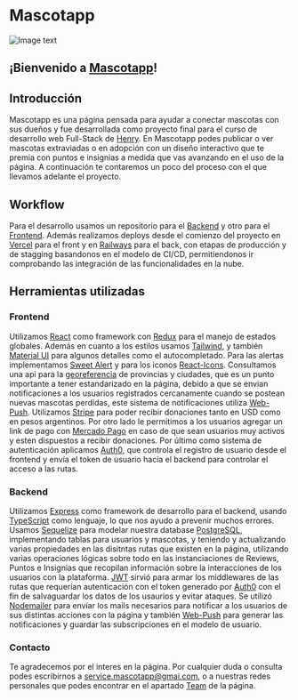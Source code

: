 # Mascotapp
![Image text](https://res.cloudinary.com/dfbxjt69z/image/upload/v1663276317/mascotapps/perrito_apwyz0.png)
## ¡Bienvenido a [Mascotapp](https://mascotapps.vercel.app/)!

## Introducción
Mascotapp es una página pensada para ayudar a conectar mascotas con sus dueños y fue desarrollada como proyecto final para el curso de desarrollo web Full-Stack de [Henry](https://www.soyhenry.com/). En Mascotapp podes publicar o ver mascotas extraviadas o en adopción con un diseño interactivo que te premia con puntos e insignias a medida que vas avanzando en el uso de la página. A continuación te contaremos un poco del proceso con el que llevamos adelante el proyecto.

## Workflow
Para el desarrollo usamos un repositorio para el [Backend](https://github.com/laureanomarenco/mascotapps-back) y otro para el [Frontend](https://github.com/laureanomarenco/mascotapps-front).
Además realizamos deploys desde el comienzo del proyecto en [Vercel](https://vercel.com/) para el front y en [Railways](https://railway.app/) para el back, con etapas de producción y de stagging basandonos en el modelo de CI/CD, permitiendonos ir comprobando las integración de las funcionalidades en la nube.

## Herramientas utilizadas
### Frontend
Utilizamos [React](https://reactjs.org/) como framework con [Redux](https://es.redux.js.org/) para el manejo de estados globales. Además en cuanto a los estilos usamos [Tailwind](https://tailwindcss.com/), y también [Material UI](https://mui.com/) para algunos detalles como el autocompletado. Para las alertas implementamos [Sweet Alert](https://sweetalert.js.org/) y para los iconos [React-Icons](https://react-icons.github.io/react-icons/).
Consultamos una api para la [georeferencia](https://datosgobar.github.io/georef-ar-api/) de provincias y ciudades, que es un punto importante a tener estandarizado en la página, debido a que se envian notificaciones a los usuarios registrados cercanamente cuando se postean nuevas mascotas perdidas, este sistema de notificaciones utiliza [Web-Push](https://www.npmjs.com/package/web-push).
Utilizamos [Stripe](https://stripe.com/es-419-us) para poder recibir donaciones tanto en USD como en pesos argentinos. Por otro lado le permitimos a los usuarios agregar un link de pago con [Mercado Pago](https://www.mercadopago.com.ar/) en caso de que sean usuarios muy activos y esten dispuestos a recibir donaciones.
Por último como sistema de autenticación aplicamos [Auth0](https://auth0.com/), que controla el registro de usuario desde el frontend y envía el token de usuario hacia el backend para controlar el acceso a las rutas.

### Backend
Utilizamos [Express](https://expressjs.com/es/) como framework de desarrollo para el backend, usando [TypeScript](https://www.typescriptlang.org/) como lenguaje, lo que nos ayudo a prevenir muchos errores. Usamos [Sequelize](https://sequelize.org/) para modelar nuestra database [PostgreSQL](https://www.postgresql.org/), implementando tablas para usuarios y mascotas, y teniendo y actualizando varias propiedades en las disitntas rutas que existen en la página, utilizando varias operaciones lógicas sobre todo en las instanciaciones de Reviews, Puntos e Insignias que recopilan información sobre la interacciones de los usuarios con la plataforma. [JWT](https://jwt.io/) sirvió para armar los middlewares de las rutas que requerían autenticación con el token generado por [Auth0](https://auth0.com/) con el fin de salvaguardar los datos de los usaurios y evitar ataques.
Se utilizó [Nodemailer](https://nodemailer.com/) para envíar los mails necesarios para notificar a los usuarios de sus distintas acciones con la página y también [Web-Push](https://www.npmjs.com/package/web-push) para generar las notificaciones y guardar las subscripciones en el modelo de usuario.

### Contacto
Te agradecemos por el interes en la página. Por cualquier duda o consulta podes escribirnos a service.mascotapp@gmai.com, o a nuestras redes personales que podes encontrar en el apartado [Team](https://mascotapps.vercel.app/team) de la página.
